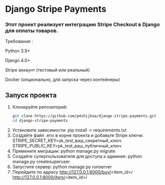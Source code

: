 # Django Stripe Payments

### **Этот проект реализует интеграцию Stripe Checkout в Django для оплаты товаров.**

Требования :

Python 3.9+

Django 4.0+

Stripe аккаунт (тестовый или реальный)

Docker (опционально, для запуска через контейнеры)



## Запуск проекта

1. Клонируйте репозиторий:
   ```bash
   git clone https://github.com/p4shijkaa/django-stripe-payments.git
   cd django-stripe-payments
2. Установите зависимости:
   pip install -r requirements.txt
3. Создайте файл .env в корне проекта и добавьте Stripe ключи:
   STRIPE_SECRET_KEY=sk_test_ваш_секретный_ключ
STRIPE_PUBLIC_KEY=pk_test_ваш_публичный_ключ
4. Примените миграции:
   python manage.py migrate
5. Создайте суперпользователя для доступа к админке:
   python manage.py createsuperuser
6. Запустите сервер:
   python manage.py runserver
7. Перейдите по адресу http://127.0.0.1:8000/buy/<item_id>/
   http://127.0.0.1:8000/item/<item_id>/